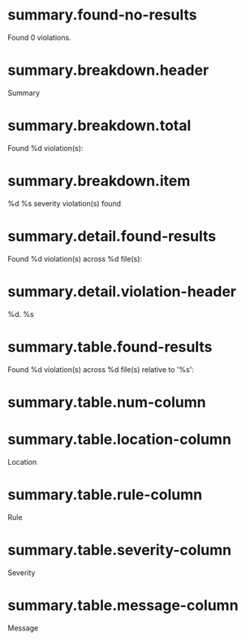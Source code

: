 # summary.found-no-results

Found 0 violations.

# summary.breakdown.header

Summary

# summary.breakdown.total

Found %d violation(s):

# summary.breakdown.item

%d %s severity violation(s) found

# summary.detail.found-results

Found %d violation(s) across %d file(s):

# summary.detail.violation-header

%d. %s

# summary.table.found-results

Found %d violation(s) across %d file(s) relative to '%s':

# summary.table.num-column

 #

# summary.table.location-column

Location

# summary.table.rule-column

Rule

# summary.table.severity-column

Severity

# summary.table.message-column

Message
